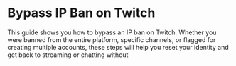 <h1>Bypass IP Ban on Twitch</h1>
<p>This guide shows you how to bypass an IP ban on Twitch. Whether you were banned from the entire platform, specific channels, or flagged for creating multiple accounts, these steps will help you reset your identity and get back to streaming or chatting without
